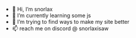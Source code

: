 - 👋 Hi, I’m snorlax
- 🌱 I’m currently learning some js
- 💞️ I’m trying to find ways to make my site better
- 📫 reach me on discord @ snorlaxisaw

<!---
snorlaxscave/snorlaxscave is a ✨ special ✨ repository because its `README.md` (this file) appears on your GitHub profile.
You can click the Preview link to take a look at your changes.
--->
